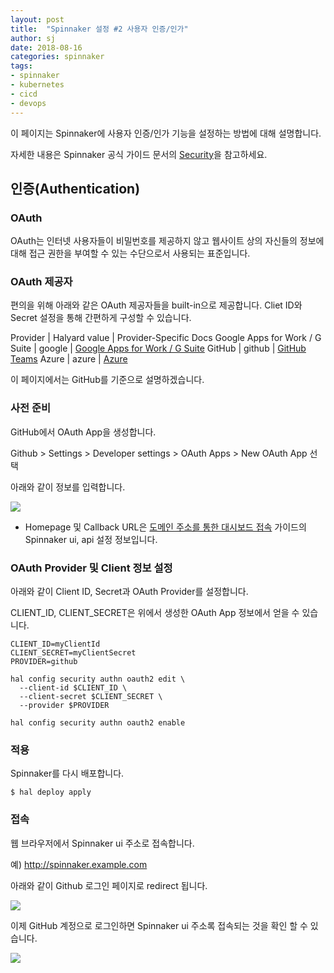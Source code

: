 ```yaml
---
layout: post
title:  "Spinnaker 설정 #2 사용자 인증/인가"
author: sj
date: 2018-08-16
categories: spinnaker
tags:
- spinnaker
- kubernetes
- cicd
- devops
---
```


이 페이지는 Spinnaker에 사용자 인증/인가 기능을 설정하는 방법에 대해 설명합니다.

자세한 내용은 Spinnaker 공식 가이드 문서의 [Security](https://www.spinnaker.io/setup/security/)을 참고하세요.

## 인증(Authentication)

### OAuth

OAuth는 인터넷 사용자들이 비밀번호를 제공하지 않고 웹사이트 상의 자신들의 정보에 대해 접근 권한을 부여할 수 있는 수단으로서 사용되는 표준입니다.

### OAuth 제공자

편의을 위해 아래와 같은 OAuth 제공자들을 built-in으로 제공합니다. Cliet ID와 Secret 설정을 통해 간편하게 구성할 수 있습니다.

Provider | Halyard value | Provider-Specific Docs
Google Apps for Work / G Suite |	google | [Google Apps for Work / G Suite](https://www.spinnaker.io/setup/security/authentication/oauth/providers/google/)
GitHub | github	| [GitHub Teams](https://help.github.com/articles/authorizing-oauth-apps/)
Azure	| azure	| [Azure](https://docs.microsoft.com/en-us/azure/active-directory/develop/active-directory-protocols-oauth-code)

이 페이지에서는 GitHub를 기준으로 설명하겠습니다.

### 사전 준비

GitHub에서 OAuth App을 생성합니다.

Github > Settings > Developer settings > OAuth Apps > New OAuth App 선택

아래와 같이 정보를 입력합니다.

![](/blog/assets/images/spinnaker/spinnaker-create-oauthapp.png)

* Homepage 및 Callback URL은 [도메인 주소를 통한 대시보드 접속](/blog/spinnaker/2018/08/15/configuration-spinnaker-1.html) 가이드의 Spinnaker ui, api 설정
정보입니다.

### OAuth Provider 및 Client 정보 설정

아래와 같이 Client ID, Secret과 OAuth Provider를 설정합니다.

CLIENT_ID, CLIENT_SECRET은 위에서 생성한 OAuth App 정보에서 얻을 수 있습니다.

```
CLIENT_ID=myClientId
CLIENT_SECRET=myClientSecret
PROVIDER=github

hal config security authn oauth2 edit \
  --client-id $CLIENT_ID \
  --client-secret $CLIENT_SECRET \
  --provider $PROVIDER

hal config security authn oauth2 enable
```

### 적용

Spinnaker를 다시 배포합니다.

```
$ hal deploy apply
```

### 접속

웹 브라우저에서 Spinnaker ui 주소로 접속합니다.

예) http://spinnaker.example.com

아래와 같이 Github 로그인 페이지로 redirect 됩니다.

![](/blog/assets/images/spinnaker/spinnaker-oauth-login.png)

이제 GitHub 계정으로 로그인하면 Spinnaker ui 주소록 접속되는 것을 확인 할 수 있습니다.

![](/blog/assets/images/spinnaker/spinnaker-dashboard.png)
